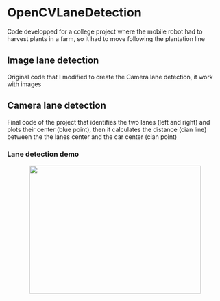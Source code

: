 # OpenCVLaneDetection
Code developped for a college project where the mobile robot had to harvest plants in a farm, so it had to move following the plantation line

## Image lane detection
Original code that I modified to create the Camera lane detection, it work with images

## Camera lane detection
Final code of the project that identifies the two lanes (left and right) and plots their center (blue point), then it calculates the distance (cian line) between the the lanes center and the car center (cian point)

### Lane detection demo

<p align="center">
  <img width="400" height="300" src="">
</p>
